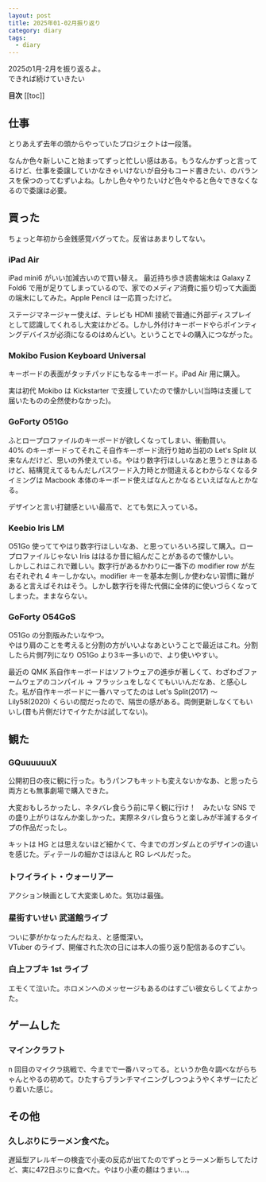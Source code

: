 ```yaml
---
layout: post
title: 2025年01-02月振り返り
category: diary
tags:
  - diary
---
```


2025の1月-2月を振り返るよ。  
できれば続けていきたい

**目次**
[[toc]]

## 仕事

とりあえず去年の頭からやっていたプロジェクトは一段落。

なんか色々新しいこと始まってずっと忙しい感はある。もうなんかずっと言ってるけど、仕事を委譲していかなきゃいけないが自分もコード書きたい、のバランスを保つのってむずいよね。しかし色々やりたいけど色々やると色々できなくなるので委譲は必要。

## 買った

ちょっと年初から金銭感覚バグってた。反省はあまりしてない。

### iPad Air

iPad mini6 がいい加減古いので買い替え。
最近持ち歩き読書端末は Galaxy Z Fold6 で用が足りてしまっているので、家でのメディア消費に振り切って大画面の端末にしてみた。Apple Pencil は一応買ったけど。  

ステージマネージャー使えば、テレビも HDMI 接続で普通に外部ディスプレイとして認識してくれるし大変はかどる。しかし外付けキーボードやらポインティングデバイスが必須になるのはめんどい。ということで↓の購入につながった。

### Mokibo Fusion Keyboard Universal

キーボードの表面がタッチパッドにもなるキーボード。iPad Air 用に購入。

実は初代 Mokibo は Kickstarter で支援していたので懐かしい(当時は支援して届いたものの全然使わなかった)。

### GoForty O51Go

ふとロープロファイルのキーボードが欲しくなってしまい、衝動買い。  
40% のキーボードってそれこそ自作キーボード流行り始め当初の Let's Split 以来なんだけど、思いの外使えている。やはり数字行ほしいなあと思うときはあるけど、結構覚えてるもんだしパスワード入力時とか間違えるとわからなくなるタイミングは Macbook 本体のキーボード使えばなんとかなるといえばなんとかなる。

デザインと言い打鍵感といい最高で、とても気に入っている。

### Keebio Iris LM

O51Go 使っててやはり数字行ほしいなあ、と思っていろいろ探して購入。ロープロファイルじゃない Iris ははるか昔に組んだことがあるので懐かしい。  
しかしこれはこれで難しい。数字行があるかわりに一番下の modifier row が左右それぞれ 4 キーしかない。modifier キーを基本左側しか使わない習慣に難があると言えばそれはそう。しかし数字行を得た代償に全体的に使いづらくなってしまった。ままならない。

### GoForty O54GoS

O51Go の分割版みたいなやつ。  
やはり肩のことを考えると分割の方がいいよなあということで最近はこれ。分割したら片側7列になり O51Go より3キー多いので、より使いやすい。

最近の QMK 系自作キーボードはソフトウェアの進歩が著しくて、わざわざファームウェアのコンパイル → フラッシュをしなくてもいいんだなあ、と感心した。私が自作キーボードに一番ハマってたのは Let's Split(2017) 〜 Lily58(2020) くらいの間だったので、隔世の感がある。両側更新しなくてもいいし(昔も片側だけでイケたかは試してない)。


## 観た

### GQuuuuuuX

公開初日の夜に観に行った。もうパンフもキットも変えないかなあ、と思ったら両方とも無事劇場で購入できた。

大変おもしろかったし、ネタバレ食らう前に早く観に行け！　みたいな SNS での盛り上がりはなんか楽しかった。実際ネタバレ食らうと楽しみが半減するタイプの作品だったし。

キットは HG とは思えないほど細かくて、今までのガンダムとのデザインの違いを感じた。ディテールの細かさはほんと RG レベルだった。

### トワイライト・ウォーリアー

アクション映画として大変楽しめた。気功は最強。

### 星街すいせい 武道館ライブ

ついに夢がかなったんだねえ、と感慨深い。  
VTuber のライブ、開催された次の日には本人の振り返り配信あるのすごい。

### 白上フブキ 1st ライブ

エモくて泣いた。ホロメンへのメッセージもあるのはすごい彼女らしくてよかった。

## ゲームした

### マインクラフト

n 回目のマイクラ挑戦で、今までで一番ハマってる。というか色々調べながらちゃんとやるの初めて。ひたすらブランチマイニングしつつようやくネザーにたどり着いた感じ。

## その他

### 久しぶりにラーメン食べた。

遅延型アレルギーの検査で小麦の反応が出てたのでずっとラーメン断ちしてたけど、実に472日ぶりに食べた。やはり小麦の麺はうまい…。
